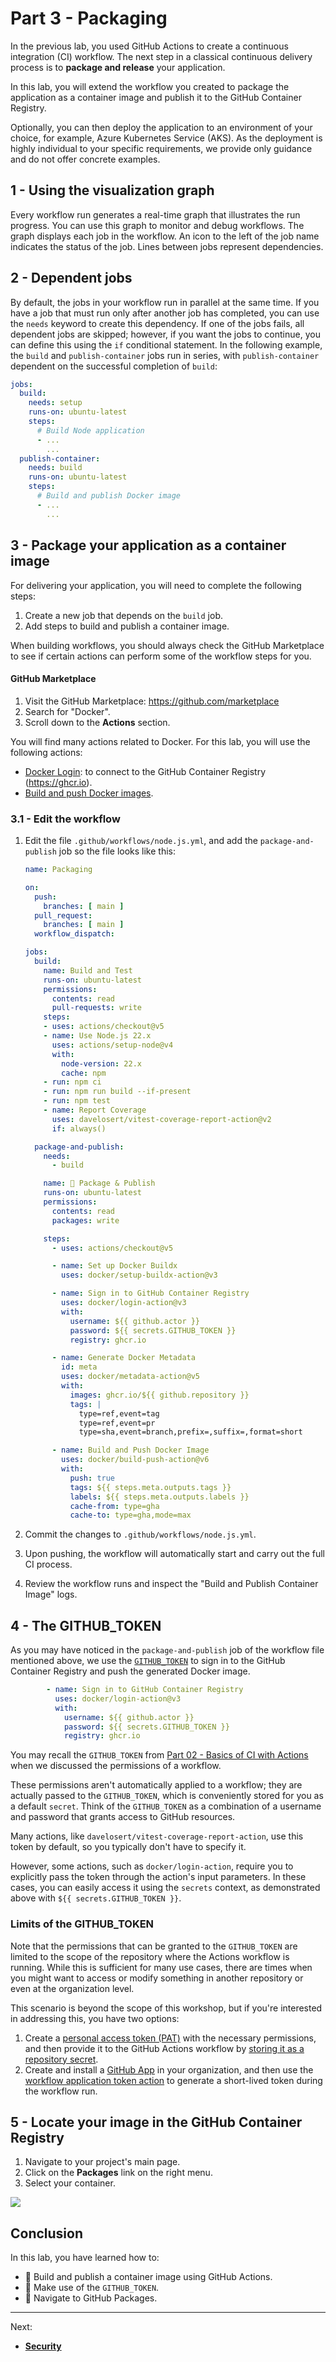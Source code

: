 # Part 3 - Packaging

In the previous lab, you used GitHub Actions to create a continuous integration (CI) workflow. The next step in a classical continuous delivery process is to **package and release** your application.

In this lab, you will extend the workflow you created to package the application as a container image and publish it to the GitHub Container Registry.

Optionally, you can then deploy the application to an environment of your choice, for example, Azure Kubernetes Service (AKS). As the deployment is highly individual to your specific requirements, we provide only guidance and do not offer concrete examples.

## 1 - Using the visualization graph

Every workflow run generates a real-time graph that illustrates the run progress. You can use this graph to monitor and debug workflows. The graph displays each job in the workflow. An icon to the left of the job name indicates the status of the job. Lines between jobs represent dependencies.

## 2 - Dependent jobs

By default, the jobs in your workflow run in parallel at the same time. If you have a job that must run only after another job has completed, you can use the `needs` keyword to create this dependency. If one of the jobs fails, all dependent jobs are skipped; however, if you want the jobs to continue, you can define this using the `if` conditional statement. In the following example, the `build` and `publish-container` jobs run in series, with `publish-container` dependent on the successful completion of `build`:

```yml
jobs:
  build:
    needs: setup
    runs-on: ubuntu-latest
    steps:
      # Build Node application
      - ...
        ...
  publish-container:
    needs: build
    runs-on: ubuntu-latest
    steps:
      # Build and publish Docker image
      - ...
        ...
```

## 3 - Package your application as a container image

For delivering your application, you will need to complete the following steps:

1. Create a new job that depends on the `build` job.
2. Add steps to build and publish a container image.

When building workflows, you should always check the GitHub Marketplace to see if certain actions can perform some of the workflow steps for you.

#### GitHub Marketplace

1. Visit the GitHub Marketplace: <https://github.com/marketplace>
2. Search for "Docker".
3. Scroll down to the **Actions** section.

You will find many actions related to Docker. For this lab, you will use the following actions:

- [Docker Login](https://github.com/marketplace/actions/docker-login): to connect to the GitHub Container Registry (<https://ghcr.io>).
- [Build and push Docker images](https://github.com/marketplace/actions/build-and-push-docker-images).

### 3.1 - Edit the workflow

1. Edit the file `.github/workflows/node.js.yml`, and add the `package-and-publish` job so the file looks like this:

    ```yaml
    name: Packaging

    on:
      push:
        branches: [ main ]
      pull_request:
        branches: [ main ]
      workflow_dispatch:

    jobs:
      build:
        name: Build and Test
        runs-on: ubuntu-latest
        permissions:
          contents: read
          pull-requests: write
        steps:
        - uses: actions/checkout@v5
        - name: Use Node.js 22.x
          uses: actions/setup-node@v4
          with:
            node-version: 22.x
            cache: npm
        - run: npm ci
        - run: npm run build --if-present
        - run: npm test
        - name: Report Coverage
          uses: davelosert/vitest-coverage-report-action@v2
          if: always()

      package-and-publish:
        needs:
          - build

        name: 🐳 Package & Publish
        runs-on: ubuntu-latest
        permissions:
          contents: read
          packages: write

        steps:
          - uses: actions/checkout@v5

          - name: Set up Docker Buildx
            uses: docker/setup-buildx-action@v3

          - name: Sign in to GitHub Container Registry
            uses: docker/login-action@v3
            with:
              username: ${{ github.actor }}
              password: ${{ secrets.GITHUB_TOKEN }}
              registry: ghcr.io

          - name: Generate Docker Metadata
            id: meta
            uses: docker/metadata-action@v5
            with:
              images: ghcr.io/${{ github.repository }}
              tags: |
                type=ref,event=tag
                type=ref,event=pr
                type=sha,event=branch,prefix=,suffix=,format=short

          - name: Build and Push Docker Image
            uses: docker/build-push-action@v6
            with:
              push: true
              tags: ${{ steps.meta.outputs.tags }}
              labels: ${{ steps.meta.outputs.labels }}
              cache-from: type=gha
              cache-to: type=gha,mode=max
    ```

2. Commit the changes to `.github/workflows/node.js.yml`.

3. Upon pushing, the workflow will automatically start and carry out the full CI process.

4. Review the workflow runs and inspect the "Build and Publish Container Image" logs.

## 4 - The GITHUB_TOKEN

As you may have noticed in the `package-and-publish` job of the workflow file mentioned above, we use the [`GITHUB_TOKEN`](https://docs.github.com/en/actions/security-guides/automatic-token-authentication#about-the-github_token-secret) to sign in to the GitHub Container Registry and push the generated Docker image.

```yaml
        - name: Sign in to GitHub Container Registry
          uses: docker/login-action@v3
          with:
            username: ${{ github.actor }}
            password: ${{ secrets.GITHUB_TOKEN }}
            registry: ghcr.io
```

You may recall the `GITHUB_TOKEN` from [Part 02 - Basics of CI with Actions](002-basics-of-ci-with-actions.md) when we discussed the permissions of a workflow.

These permissions aren't automatically applied to a workflow; they are actually passed to the `GITHUB_TOKEN`, which is conveniently stored for you as a default `secret`. Think of the `GITHUB_TOKEN` as a combination of a username and password that grants access to GitHub resources.

Many actions, like `davelosert/vitest-coverage-report-action`, use this token by default, so you typically don't have to specify it.

However, some actions, such as `docker/login-action`, require you to explicitly pass the token through the action's input parameters. In these cases, you can easily access it using the `secrets` context, as demonstrated above with `${{ secrets.GITHUB_TOKEN }}`.

### Limits of the GITHUB_TOKEN

Note that the permissions that can be granted to the `GITHUB_TOKEN` are limited to the scope of the repository where the Actions workflow is running. While this is sufficient for many use cases, there are times when you might want to access or modify something in another repository or even at the organization level.

This scenario is beyond the scope of this workshop, but if you're interested in addressing this, you have two options:

1. Create a [personal access token (PAT)](https://docs.github.com/en/authentication/keeping-your-account-and-data-secure/creating-a-personal-access-token) with the necessary permissions, and then provide it to the GitHub Actions workflow by [storing it as a repository secret](https://docs.github.com/en/enterprise-cloud@latest/actions/security-guides/encrypted-secrets#creating-encrypted-secrets-for-a-repository).
2. Create and install a [GitHub App](https://docs.github.com/en/enterprise-cloud@latest/apps/maintaining-github-apps/installing-github-apps) in your organization, and then use the [workflow application token action](https://github.com/peter-murray/workflow-application-token-action) to generate a short-lived token during the workflow run.

## 5 - Locate your image in the GitHub Container Registry

1. Navigate to your project's main page.
2. Click on the **Packages** link on the right menu.
3. Select your container.

![](../images/img-037.png)

## Conclusion

In this lab, you have learned how to:

- 👏 Build and publish a container image using GitHub Actions.
- 👏 Make use of the `GITHUB_TOKEN`.
- 👏 Navigate to GitHub Packages.

---

Next:

- **[Security](004-security.md)**
